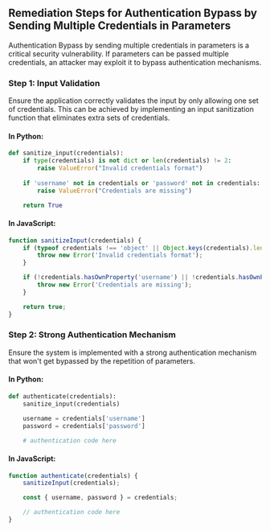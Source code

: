

## Remediation Steps for Authentication Bypass by Sending Multiple Credentials in Parameters

Authentication Bypass by sending multiple credentials in parameters is a critical security vulnerability. If parameters can be passed multiple credentials, an attacker may exploit it to bypass authentication mechanisms.

### Step 1: Input Validation
Ensure the application correctly validates the input by only allowing one set of credentials. This can be achieved by implementing an input sanitization function that eliminates extra sets of credentials.

#### In Python:
```python
def sanitize_input(credentials):
    if type(credentials) is not dict or len(credentials) != 2:
        raise ValueError("Invalid credentials format")
    
    if 'username' not in credentials or 'password' not in credentials:
        raise ValueError("Credentials are missing")

    return True
```

#### In JavaScript:
```javascript
function sanitizeInput(credentials) {
    if (typeof credentials !== 'object' || Object.keys(credentials).length !== 2) {
        throw new Error('Invalid credentials format');
    }

    if (!credentials.hasOwnProperty('username') || !credentials.hasOwnProperty('password')) {
        throw new Error('Credentials are missing');
    }

    return true;
}
```

### Step 2: Strong Authentication Mechanism
Ensure the system is implemented with a strong authentication mechanism that won't get bypassed by the repetition of parameters. 

#### In Python:
```python
def authenticate(credentials):
    sanitize_input(credentials)

    username = credentials['username']
    password = credentials['password']

    # authentication code here
```

#### In JavaScript:
```javascript
function authenticate(credentials) {
    sanitizeInput(credentials);

    const { username, password } = credentials;

    // authentication code here
}
```